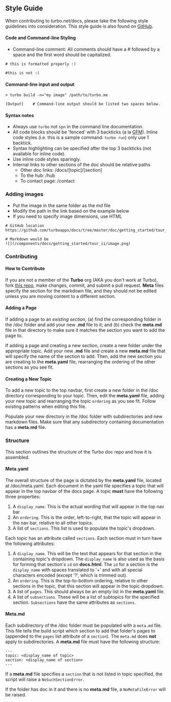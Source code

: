 ## Style Guide

When contributing to turbo.net/docs, please take the following style guidelines into consideration. This style guide is also found on [GitHub](https://github.com/turboapps/docs).

#### Code and Command-line Styling

- Command-line comment: All comments should have a # followed by a space and the first word should be capitalized.

```
# this is formatted properly :)

#this is not :( 
```

#### Command-line input and output

```
> turbo build -n="my image" /path/to/turbo.me

[Output]	# Command-line output should be listed two spaces below.
```

#### Syntax notes

- Always use `turbo` not `spn` in the command line documentation.
- All code blocks should be 'fenced' with 3 backticks (a la [GFM](http://github.com/github-flavored-markdown)). Inline code styles (i.e. this is a sample command: `turbo run`) only use 1 backtick.
- Syntax highlighting can be specified after the top 3 backticks (not available for inline code). 
- Use inline code styles sparingly.
- Internal links to other sections of the doc should be relative paths
	* Other doc links: /docs/[topic]/[section]
	* To the hub: /hub
	* To contact page: /contact

### Adding images

- Put the image in the same folder as the md file
- Modify the path in the link based on the example below
- If you need to specify image dimensions, use HTML

```
# GitHub location
https://github.com/turboapps/docs/tree/master/doc/getting_started/tour_ii/image.png

# Markdown would be
![](/components/docs/getting_started/tour_ii/image.png)
```

### Contributing 

#### How to Contribute

If you are not a member of the **Turbo** org (AKA you don't work at Turbo), fork [this repo](https://github.com/turboapps/docs), make changes, commit, and submit a pull request. **Meta** files specify the section for the markdown file, and they should not be edited unless you are moving content to a different section.

#### Adding a Page

If adding a page to an *existing section*, (a) find the corresponding folder in the /doc folder and add your new **.md** file to it; and (b) check the **meta.md** file in that directory to make sure it matches the section you want to add the page to. 

If adding a page and creating a new section, create a new folder under the appropriate topic. Add your new **.md** file and create a new **meta.md** file that will specify the name of the section to add. Then, add the new section you are creating to the **meta.yaml** file, rearranging the ordering of the other sections as you see fit. 

#### Creating a New Topic

To add a new topic to the top navbar, first create a new folder in the /doc directory corresponding to your topic. Then, edit the **meta.yaml** file, adding your new topic and rearranging the topic `ordering` as you see fit. Follow existing patterns when editing this file. 

Populate your new directory in the /doc folder with subdirectories and new markdown files. Make sure that any subdirectory containing documentation has a **meta.md** file. 

### Structure

This section outlines the structure of the Turbo doc repo and how it is assembled.

#### Meta.yaml

The overall structure of the page is dictated by the **meta.yaml** file, located at /doc/meta.yaml.
Each document in the yaml file specifies a topic that will appear in the top navbar of the docs page. A topic **must** have the following three properties:

1. A `display_name`. This is the actual wording that will appear in the top nav bar
2. An `ordering`. This is the order, left-to-right, that the topic will appear in the nav bar, relative to all other topics. 
3. A list of `sections`. This list is used to populate the topic's dropdown. 

Each topic has an attribute called `sections`. Each section must in turn have the following attributes: 

1. A `display_name`. This will be the text that appears for that section in the containing topic's dropdown. The `display_name` is also used as the basis for forming that section's `id` on **docs.html**. The `id` for a section is the `display_name` with spaces translated to '+' and with all special characters encoded (except '?', which is trimmed out). 
2. An `ordering`. This is the top-to-bottom ordering, relative to other sections in the topic, that this section will appear in the topic dropdown.
3. A list of `pages`. This should always be an empty list in the **meta.yaml** file.
4. A list of `subsections`. These will be a list of subtopics for the specified section. `Subsections` have the same attributes as `sections`. 

#### Meta.md

Each subdirectory of the /doc folder must be populated with a `meta.md` file. This file tells the build script which section to add that folder's pages to (appended to the `pages` list attribute of a `section`). The `meta.md` does **not** apply to subdirectories. A **meta.md** file must have the following structure: 

	---
	topic: <display_name of topic>
	section: <display_name of section>
	---

If a **meta.md** file specifies a `section` that is not listed in topic specified, the script will raise a `NoSuchSectionError`. 

If the folder has doc in it and there is no **meta.md** file, a `NoMetaFileError` will be raised. 